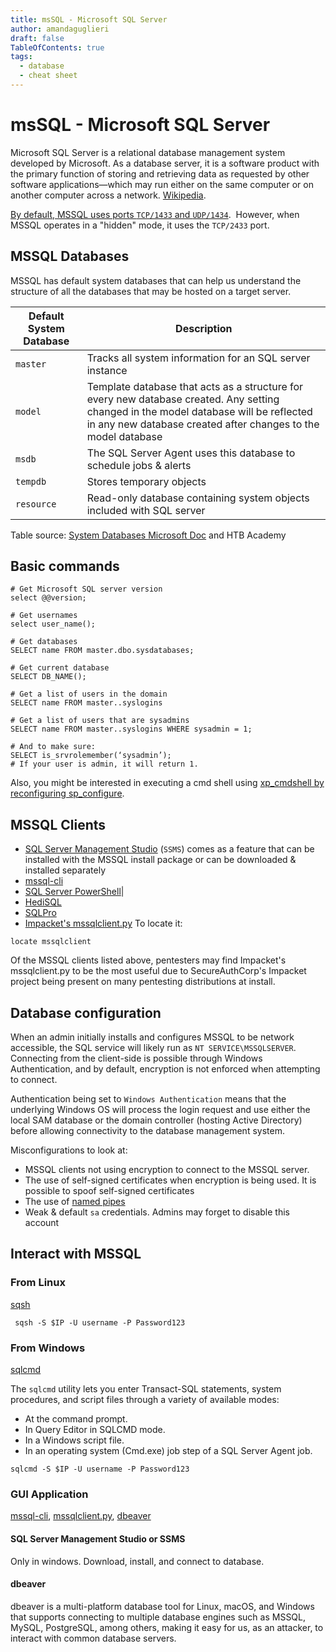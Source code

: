 ```yaml
---
title: msSQL - Microsoft SQL Server
author: amandaguglieri
draft: false
TableOfContents: true
tags:
  - database
  - cheat sheet
---
```


# msSQL - Microsoft SQL Server

Microsoft SQL Server is a relational database management system developed by Microsoft. As a database server, it is a software product with the primary function of storing and retrieving data as requested by other software applications—which may run either on the same computer or on another computer across a network. [Wikipedia](https://en.wikipedia.org/wiki/Microsoft_SQL_Server).

[By default, MSSQL uses ports `TCP/1433` and `UDP/1434`](1433-mssql.md).  However, when MSSQL operates in a "hidden" mode, it uses the `TCP/2433` port.
## MSSQL Databases

MSSQL has default system databases that can help us understand the structure of all the databases that may be hosted on a target server.

|Default System Database|Description|
|---|---|
|`master`|Tracks all system information for an SQL server instance|
|`model`|Template database that acts as a structure for every new database created. Any setting changed in the model database will be reflected in any new database created after changes to the model database|
|`msdb`|The SQL Server Agent uses this database to schedule jobs & alerts|
|`tempdb`|Stores temporary objects|
|`resource`|Read-only database containing system objects included with SQL server|

Table source: [System Databases Microsoft Doc](https://docs.microsoft.com/en-us/sql/relational-databases/databases/system-databases?view=sql-server-ver15) and HTB Academy


## Basic commands

```
# Get Microsoft SQL server version
select @@version;

# Get usernames
select user_name();

# Get databases
SELECT name FROM master.dbo.sysdatabases;

# Get current database
SELECT DB_NAME();

# Get a list of users in the domain
SELECT name FROM master..syslogins

# Get a list of users that are sysadmins
SELECT name FROM master..syslogins WHERE sysadmin = 1;

# And to make sure: 
SELECT is_srvrolemember(‘sysadmin’); 
# If your user is admin, it will return 1.
```

Also, you might be interested in executing a cmd shell using [xp_cmdshell by reconfiguring sp_configure](1433-mssql.md).


##  MSSQL Clients

- [SQL Server Management Studio](https://docs.microsoft.com/en-us/sql/ssms/download-sql-server-management-studio-ssms?view=sql-server-ver15) (`SSMS`) comes as a feature that can be installed with the MSSQL install package or can be downloaded & installed separately
- [mssql-cli](https://docs.microsoft.com/en-us/sql/tools/mssql-cli?view=sql-server-ver15)
- [SQL Server PowerShell](https://docs.microsoft.com/en-us/sql/powershell/sql-server-powershell?view=sql-server-ver15)|
- [HediSQL](https://www.heidisql.com)
- [SQLPro](https://www.macsqlclient.com)
- [Impacket's mssqlclient.py](https://github.com/SecureAuthCorp/impacket/blob/master/examples/mssqlclient.py) To locate it:

```shell-session
locate mssqlclient
```


Of the MSSQL clients listed above, pentesters may find Impacket's mssqlclient.py to be the most useful due to SecureAuthCorp's Impacket project being present on many pentesting distributions at install.


## Database configuration

When an admin initially installs and configures MSSQL to be network accessible, the SQL service will likely run as `NT SERVICE\MSSQLSERVER`. Connecting from the client-side is possible through Windows Authentication, and by default, encryption is not enforced when attempting to connect.

Authentication being set to `Windows Authentication` means that the underlying Windows OS will process the login request and use either the local SAM database or the domain controller (hosting Active Directory) before allowing connectivity to the database management system.

Misconfigurations to look at:

- MSSQL clients not using encryption to connect to the MSSQL server.    
- The use of self-signed certificates when encryption is being used. It is possible to spoof self-signed certificates   
- The use of [named pipes](https://docs.microsoft.com/en-us/sql/tools/configuration-manager/named-pipes-properties?view=sql-server-ver15)
- Weak & default `sa` credentials. Admins may forget to disable this account


## Interact with MSSQL

### From Linux

[sqsh](sqsh.md)


```shell-session
 sqsh -S $IP -U username -P Password123
```

### From Windows

[sqlcmd](https://docs.microsoft.com/en-us/sql/tools/sqlcmd-utility) 

The `sqlcmd` utility lets you enter Transact-SQL statements, system procedures, and script files through a variety of available modes:

- At the command prompt.
- In Query Editor in SQLCMD mode.
- In a Windows script file.
- In an operating system (Cmd.exe) job step of a SQL Server Agent job.

```cmd-session
sqlcmd -S $IP -U username -P Password123
```

### GUI Application

 [mssql-cli](https://github.com/dbcli/mssql-cli), [mssqlclient.py](https://github.com/SecureAuthCorp/impacket/blob/master/examples/mssqlclient.py), [dbeaver](https://github.com/dbeaver/dbeaver) 

####  SQL Server Management Studio or SSMS 

Only in windows. Download, install, and connect to database.

#### dbeaver

dbeaver is a multi-platform database tool for Linux, macOS, and Windows that supports connecting to multiple database engines such as MSSQL, MySQL, PostgreSQL, among others, making it easy for us, as an attacker, to interact with common database servers.